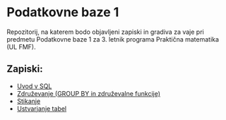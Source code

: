 # Podatkovne baze 1

Repozitorij, na katerem bodo objavljeni zapiski in gradiva za vaje pri predmetu Podatkovne baze 1 za 3. letnik programa Praktična matematika (UL FMF).

## Zapiski:
* [Uvod v SQL](vaje-2023-10-12.md)
* [Združevanje (GROUP BY in združevalne funkcije)](vaje-2023-10-19.md)
* [Stikanje](vaje-2023-10-26.md)
* [Ustvarjanje tabel](vaje-2023-11-02.md)